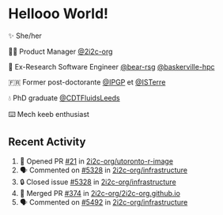 # Hellooo World!

✨ She/her

👩‍💻 Product Manager [@2i2c-org](https://2i2c.org/)

🐻 Ex-Research Software Engineer [@bear-rsg](https://github.com/bear-rsg) [@baskerville-hpc](https://github.com/baskerville-hpc) 

🇫🇷 Former post-doctorante [@IPGP](https://github.com/IPGP) et [@ISTerre](https://www.isterre.fr/) 

💧 PhD graduate [@CDTFluidsLeeds](https://fluid-dynamics.leeds.ac.uk/) 

⌨️ Mech keeb enthusiast 

## Recent Activity 

<!--START_SECTION:activity-->
1. 💪 Opened PR [#21](https://github.com/2i2c-org/utoronto-r-image/pull/21) in [2i2c-org/utoronto-r-image](https://github.com/2i2c-org/utoronto-r-image)
2. 🗣 Commented on [#5328](https://github.com/2i2c-org/infrastructure/issues/5328#issuecomment-2663587273) in [2i2c-org/infrastructure](https://github.com/2i2c-org/infrastructure)
3. 🔒 Closed issue [#5328](https://github.com/2i2c-org/infrastructure/issues/5328) in [2i2c-org/infrastructure](https://github.com/2i2c-org/infrastructure)
4. 🎉 Merged PR [#374](https://github.com/2i2c-org/2i2c-org.github.io/pull/374) in [2i2c-org/2i2c-org.github.io](https://github.com/2i2c-org/2i2c-org.github.io)
5. 🗣 Commented on [#5492](https://github.com/2i2c-org/infrastructure/issues/5492#issuecomment-2662744356) in [2i2c-org/infrastructure](https://github.com/2i2c-org/infrastructure)
<!--END_SECTION:activity-->

